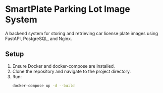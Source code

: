 # SmartPlate Parking Lot Image System

A backend system for storing and retrieving car license plate images using FastAPI, PostgreSQL, and Nginx.

## Setup
1. Ensure Docker and docker-compose are installed.
2. Clone the repository and navigate to the project directory.
3. Run:
   ```bash
   docker-compose up -d --build
   ```


